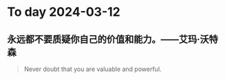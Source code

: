 
# To day 2024-03-12


## 永远都不要质疑你自己的价值和能力。——艾玛·沃特森
> Never doubt that you are valuable and powerful.

    